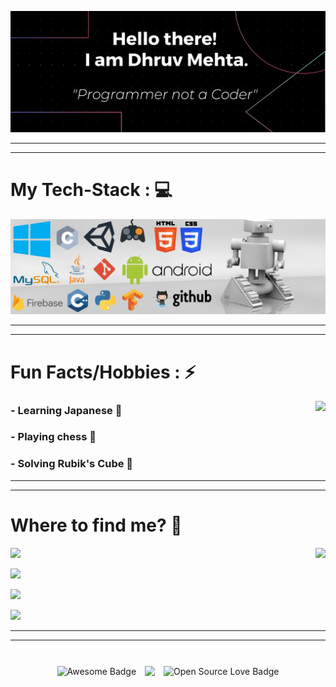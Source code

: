 ![Banner Image](https://github.com/Dhruv-194/Dhruv-194/blob/master/Images/GithubReadme%20BAnner%20long%20(1).png)

--- 



---

<!--
# What do I know? :bulb:

| Worked Domains | Description | 
| ---------------------------------------------------------------------------------------------------------------------- | --------------- | 
| <img src = "https://www.iconfinder.com/data/icons/ionicons/512/icon-game-controller-b-512.png" width="50" height="40"> | A budding game developer. Learning game development at University. Currently knows about Unity(C#) and have worked upon python's pygame library. | 
| <img src = "https://cdn.jsdelivr.net/npm/simple-icons@v3/icons/android.svg" width="50" height="40"> | Technically proficient with Android Mobile Development. I have a decent knowledge of using Android Studio (java) for creating apps.| 
| <img src = "https://cdn.jsdelivr.net/npm/simple-icons@v3/icons/opensourceinitiative.svg" width="50" height="40"> | Passionate about the community hence likes to give back to the field of interest by being an active open source contributor.|
| <img src = "https://www.iconfinder.com/data/icons/font-awesome/1792/pied-piper-alt-512.png" width="50" height="50"> | Excited to learn new technology. Have keen interest in the field of AI-ML. Learning ethical hacking as a hobby of interest. | 


--- 



---
-->

# My Tech-Stack : :computer:
<!--<img align="right" src="https://github.com/Dhruv-194/Dhruv-194/blob/master/Gifs/8740_developer_transparent.gif" />
<img src = "https://github.com/Dhruv-194/Dhruv-194/blob/master/Images/My%20TechStack.png" width = "300" height  = "250" /> -->
![My TecStack Banner](https://github.com/Dhruv-194/Dhruv-194/blob/master/Images/My%20Techstack%20Banner.png)



--- 



---

# Fun Facts/Hobbies : :zap:
<img align="right" src="https://emoji.gg/assets/emoji/2811_DanceAmongStick.gif" />

### - Learning Japanese :japanese_castle:
### - Playing chess :white_square_button:
### - Solving Rubik's Cube :100:


--- 



---

# Where to find me? :thinking:                
<img align="right" src="https://emoji.gg/assets/emoji/6738_WaddlingDuck.gif" />

<p><a href="https://twitter.com/wilder569"><img src= "https://img.shields.io/badge/twitter-%231DA1F2.svg?&style=for-the-badge&logo=twitter&logoColor=white"></a></p>
<p><a href="http://linkedin.com/in/dhruv-mehta-194dev/"><img src= "https://img.shields.io/badge/linkedin-%230077B5.svg?&style=for-the-badge&logo=linkedin&logoColor=white"></a></p>
<p><a href="https://dev.to/dhruv194"><img src= "https://img.shields.io/badge/DEV.TO-%230A0A0A.svg?&style=for-the-badge&logo=dev-dot-to&logoColor=white"></a></p>
<p><a href="https://gitlab.com/Dhruv194"><img src= "https://img.shields.io/badge/gitlab-%23330f63.svg?&style=for-the-badge&logo=gitlab&logoColor=white"></a></p>

--- 



---
# 
<div align="center">
<img align="center" src="https://cdn.rawgit.com/sindresorhus/awesome/d7305f38d29fed78fa85652e3a63e154dd8e8829/media/badge.svg" alt="Awesome Badge"/ hspace="10">
<img align="center" src="https://visitor-badge.glitch.me/badge?page_id=Dhruv-194.visitor-badge"/>
<img align="center" src="https://badges.frapsoft.com/os/v1/open-source.svg?v=103)" alt="Open Source Love Badge"/ hspace="10">

</div>
